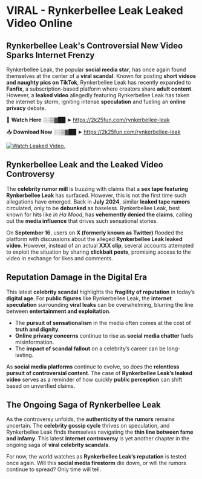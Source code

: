 # VIRAL - Rynkerbellee Leak Leaked Video Online

## **Rynkerbellee Leak's Controversial New Video Sparks Internet Frenzy**  

Rynkerbellee Leak, the popular **social media star**, has once again found themselves at the center of a **viral scandal**. Known for posting **short videos and naughty pics on TikTok**, Rynkerbellee Leak has recently expanded to **Fanfix**, a subscription-based platform where creators share **adult content**. However, a **leaked video** allegedly featuring Rynkerbellee Leak has taken the internet by storm, igniting intense **speculation** and fueling an **online privacy** debate.  

🔴 **Watch Here** ░░▒▓██ ➤ https://2k25fun.com/rynkerbellee-leak  

📥 **Download Now** ░░▒▓██ ➤ https://2k25fun.com/rynkerbellee-leak  

[![Watch Leaked Video.](https://miro.medium.com/v2/resize:fit:828/format:webp/1*cilzJN44JGOrTw9NJCrNHA.gif "Watch Leaked Video")](https://2k25fun.com/rynkerbellee-leak)

## **Rynkerbellee Leak and the Leaked Video Controversy**  

The **celebrity rumor mill** is buzzing with claims that a **sex tape featuring Rynkerbellee Leak** has surfaced. However, this is not the first time such allegations have emerged. Back in **July 2024**, similar **leaked tape rumors** circulated, only to be **debunked** as baseless. Rynkerbellee Leak, best known for hits like *In Ha Mood*, has **vehemently denied the claims**, calling out the **media influence** that drives such sensational stories.  

On **September 16**, users on **X (formerly known as Twitter)** flooded the platform with discussions about the alleged **Rynkerbellee Leak leaked video**. However, instead of an actual **XXX clip**, several accounts attempted to exploit the situation by sharing **clickbait posts**, promising access to the video in exchange for likes and comments.  

## **Reputation Damage in the Digital Era**  

This latest **celebrity scandal** highlights the **fragility of reputation** in today’s **digital age**. For **public figures** like Rynkerbellee Leak, the **internet speculation** surrounding **viral leaks** can be overwhelming, blurring the line between **entertainment and exploitation**.  

- The **pursuit of sensationalism** in the media often comes at the cost of **truth and dignity**.  
- **Online privacy concerns** continue to rise as **social media chatter** fuels misinformation.  
- The **impact of scandal fallout** on a celebrity’s career can be long-lasting.  

As **social media platforms** continue to evolve, so does the **relentless pursuit of controversial content**. The case of **Rynkerbellee Leak’s leaked video** serves as a reminder of how quickly **public perception** can shift based on unverified claims.  

## **The Ongoing Saga of Rynkerbellee Leak**  

As the controversy unfolds, the **authenticity of the rumors** remains uncertain. The **celebrity gossip cycle** thrives on speculation, and Rynkerbellee Leak finds themselves navigating the **thin line between fame and infamy**. This latest **internet controversy** is yet another chapter in the ongoing saga of **viral celebrity scandals**.  

For now, the world watches as **Rynkerbellee Leak’s reputation** is tested once again. Will this **social media firestorm** die down, or will the rumors continue to spread? Only time will tell.